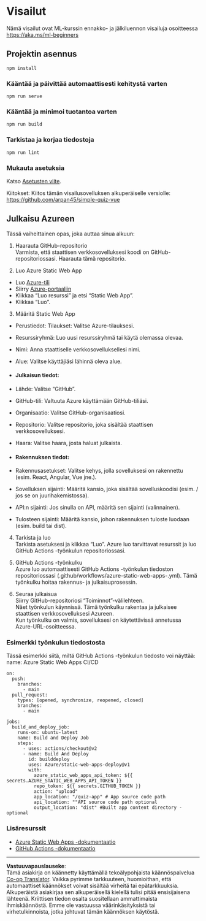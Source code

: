 <!--
CO_OP_TRANSLATOR_METADATA:
{
  "original_hash": "6d130dffca5db70d7e615f926cb1ad4c",
  "translation_date": "2025-09-05T00:40:57+00:00",
  "source_file": "quiz-app/README.md",
  "language_code": "fi"
}
-->
# Visailut

Nämä visailut ovat ML-kurssin ennakko- ja jälkiluennon visailuja osoitteessa https://aka.ms/ml-beginners

## Projektin asennus

```
npm install
```

### Kääntää ja päivittää automaattisesti kehitystä varten

```
npm run serve
```

### Kääntää ja minimoi tuotantoa varten

```
npm run build
```

### Tarkistaa ja korjaa tiedostoja

```
npm run lint
```

### Mukauta asetuksia

Katso [Asetusten viite](https://cli.vuejs.org/config/).

Kiitokset: Kiitos tämän visailusovelluksen alkuperäiselle versiolle: https://github.com/arpan45/simple-quiz-vue

## Julkaisu Azureen

Tässä vaiheittainen opas, joka auttaa sinua alkuun:

1. Haarauta GitHub-repositorio  
Varmista, että staattisen verkkosovelluksesi koodi on GitHub-repositoriossasi. Haarauta tämä repositorio.

2. Luo Azure Static Web App  
- Luo [Azure-tili](http://azure.microsoft.com)  
- Siirry [Azure-portaaliin](https://portal.azure.com)  
- Klikkaa “Luo resurssi” ja etsi “Static Web App”.  
- Klikkaa “Luo”.  

3. Määritä Static Web App  
- Perustiedot: Tilaukset: Valitse Azure-tilauksesi.  
- Resurssiryhmä: Luo uusi resurssiryhmä tai käytä olemassa olevaa.  
- Nimi: Anna staattiselle verkkosovelluksellesi nimi.  
- Alue: Valitse käyttäjiäsi lähinnä oleva alue.  

- #### Julkaisun tiedot:  
- Lähde: Valitse “GitHub”.  
- GitHub-tili: Valtuuta Azure käyttämään GitHub-tiliäsi.  
- Organisaatio: Valitse GitHub-organisaatiosi.  
- Repositorio: Valitse repositorio, joka sisältää staattisen verkkosovelluksesi.  
- Haara: Valitse haara, josta haluat julkaista.  

- #### Rakennuksen tiedot:  
- Rakennusasetukset: Valitse kehys, jolla sovelluksesi on rakennettu (esim. React, Angular, Vue jne.).  
- Sovelluksen sijainti: Määritä kansio, joka sisältää sovelluskoodisi (esim. / jos se on juurihakemistossa).  
- API:n sijainti: Jos sinulla on API, määritä sen sijainti (valinnainen).  
- Tulosteen sijainti: Määritä kansio, johon rakennuksen tuloste luodaan (esim. build tai dist).  

4. Tarkista ja luo  
Tarkista asetuksesi ja klikkaa “Luo”. Azure luo tarvittavat resurssit ja luo GitHub Actions -työnkulun repositoriossasi.

5. GitHub Actions -työnkulku  
Azure luo automaattisesti GitHub Actions -työnkulun tiedoston repositoriossasi (.github/workflows/azure-static-web-apps-<nimi>.yml). Tämä työnkulku hoitaa rakennus- ja julkaisuprosessin.

6. Seuraa julkaisua  
Siirry GitHub-repositoriosi “Toiminnot”-välilehteen.  
Näet työnkulun käynnissä. Tämä työnkulku rakentaa ja julkaisee staattisen verkkosovelluksesi Azureen.  
Kun työnkulku on valmis, sovelluksesi on käytettävissä annetussa Azure-URL-osoitteessa.

### Esimerkki työnkulun tiedostosta

Tässä esimerkki siitä, miltä GitHub Actions -työnkulun tiedosto voi näyttää:  
name: Azure Static Web Apps CI/CD  
```
on:
  push:
    branches:
      - main
  pull_request:
    types: [opened, synchronize, reopened, closed]
    branches:
      - main

jobs:
  build_and_deploy_job:
    runs-on: ubuntu-latest
    name: Build and Deploy Job
    steps:
      - uses: actions/checkout@v2
      - name: Build And Deploy
        id: builddeploy
        uses: Azure/static-web-apps-deploy@v1
        with:
          azure_static_web_apps_api_token: ${{ secrets.AZURE_STATIC_WEB_APPS_API_TOKEN }}
          repo_token: ${{ secrets.GITHUB_TOKEN }}
          action: "upload"
          app_location: "/quiz-app" # App source code path
          api_location: ""API source code path optional
          output_location: "dist" #Built app content directory - optional
```

### Lisäresurssit  
- [Azure Static Web Apps -dokumentaatio](https://learn.microsoft.com/azure/static-web-apps/getting-started)  
- [GitHub Actions -dokumentaatio](https://docs.github.com/actions/use-cases-and-examples/deploying/deploying-to-azure-static-web-app)  

---

**Vastuuvapauslauseke**:  
Tämä asiakirja on käännetty käyttämällä tekoälypohjaista käännöspalvelua [Co-op Translator](https://github.com/Azure/co-op-translator). Vaikka pyrimme tarkkuuteen, huomioithan, että automaattiset käännökset voivat sisältää virheitä tai epätarkkuuksia. Alkuperäistä asiakirjaa sen alkuperäisellä kielellä tulisi pitää ensisijaisena lähteenä. Kriittisen tiedon osalta suositellaan ammattimaista ihmiskäännöstä. Emme ole vastuussa väärinkäsityksistä tai virhetulkinnoista, jotka johtuvat tämän käännöksen käytöstä.